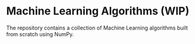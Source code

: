 # Machine Learning Algorithms (WIP)
The repository contains a collection of Machine Learning algorithms built from scratch using NumPy.
